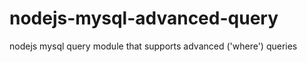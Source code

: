 nodejs-mysql-advanced-query
===========================

nodejs mysql query module that supports advanced ('where') queries
